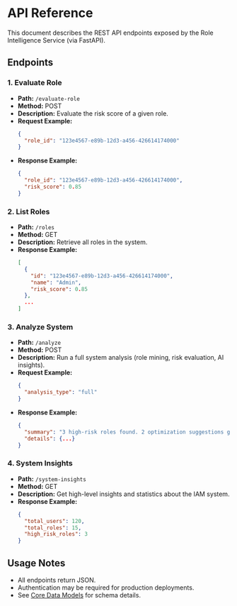 # API Reference

This document describes the REST API endpoints exposed by the Role Intelligence Service (via FastAPI).

## Endpoints

### 1. Evaluate Role
- **Path:** `/evaluate-role`
- **Method:** POST
- **Description:** Evaluate the risk score of a given role.
- **Request Example:**
  ```json
  {
    "role_id": "123e4567-e89b-12d3-a456-426614174000"
  }
  ```
- **Response Example:**
  ```json
  {
    "role_id": "123e4567-e89b-12d3-a456-426614174000",
    "risk_score": 0.85
  }
  ```

### 2. List Roles
- **Path:** `/roles`
- **Method:** GET
- **Description:** Retrieve all roles in the system.
- **Response Example:**
  ```json
  [
    {
      "id": "123e4567-e89b-12d3-a456-426614174000",
      "name": "Admin",
      "risk_score": 0.85
    },
    ...
  ]
  ```

### 3. Analyze System
- **Path:** `/analyze`
- **Method:** POST
- **Description:** Run a full system analysis (role mining, risk evaluation, AI insights).
- **Request Example:**
  ```json
  {
    "analysis_type": "full"
  }
  ```
- **Response Example:**
  ```json
  {
    "summary": "3 high-risk roles found. 2 optimization suggestions generated.",
    "details": {...}
  }
  ```

### 4. System Insights
- **Path:** `/system-insights`
- **Method:** GET
- **Description:** Get high-level insights and statistics about the IAM system.
- **Response Example:**
  ```json
  {
    "total_users": 120,
    "total_roles": 15,
    "high_risk_roles": 3
  }
  ```

## Usage Notes
- All endpoints return JSON.
- Authentication may be required for production deployments.
- See [Core Data Models](core_data_models.md) for schema details. 
